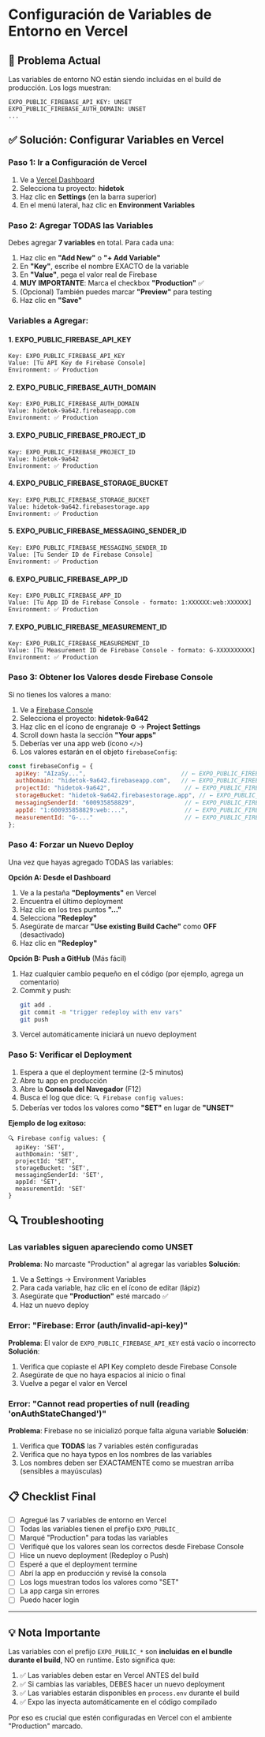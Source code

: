 # Configuración de Variables de Entorno en Vercel

## 🚨 Problema Actual

Las variables de entorno NO están siendo incluidas en el build de producción. Los logs muestran:
```
EXPO_PUBLIC_FIREBASE_API_KEY: UNSET
EXPO_PUBLIC_FIREBASE_AUTH_DOMAIN: UNSET
...
```

## ✅ Solución: Configurar Variables en Vercel

### Paso 1: Ir a Configuración de Vercel

1. Ve a [Vercel Dashboard](https://vercel.com/dashboard)
2. Selecciona tu proyecto: **hidetok**
3. Haz clic en **Settings** (en la barra superior)
4. En el menú lateral, haz clic en **Environment Variables**

### Paso 2: Agregar TODAS las Variables

Debes agregar **7 variables** en total. Para cada una:

1. Haz clic en **"Add New"** o **"+ Add Variable"**
2. En **"Key"**, escribe el nombre EXACTO de la variable
3. En **"Value"**, pega el valor real de Firebase
4. **MUY IMPORTANTE**: Marca el checkbox **"Production"** ✅
5. (Opcional) También puedes marcar **"Preview"** para testing
6. Haz clic en **"Save"**

### Variables a Agregar:

#### 1. EXPO_PUBLIC_FIREBASE_API_KEY
```
Key: EXPO_PUBLIC_FIREBASE_API_KEY
Value: [Tu API Key de Firebase Console]
Environment: ✅ Production
```

#### 2. EXPO_PUBLIC_FIREBASE_AUTH_DOMAIN
```
Key: EXPO_PUBLIC_FIREBASE_AUTH_DOMAIN
Value: hidetok-9a642.firebaseapp.com
Environment: ✅ Production
```

#### 3. EXPO_PUBLIC_FIREBASE_PROJECT_ID
```
Key: EXPO_PUBLIC_FIREBASE_PROJECT_ID
Value: hidetok-9a642
Environment: ✅ Production
```

#### 4. EXPO_PUBLIC_FIREBASE_STORAGE_BUCKET
```
Key: EXPO_PUBLIC_FIREBASE_STORAGE_BUCKET
Value: hidetok-9a642.firebasestorage.app
Environment: ✅ Production
```

#### 5. EXPO_PUBLIC_FIREBASE_MESSAGING_SENDER_ID
```
Key: EXPO_PUBLIC_FIREBASE_MESSAGING_SENDER_ID
Value: [Tu Sender ID de Firebase Console]
Environment: ✅ Production
```

#### 6. EXPO_PUBLIC_FIREBASE_APP_ID
```
Key: EXPO_PUBLIC_FIREBASE_APP_ID
Value: [Tu App ID de Firebase Console - formato: 1:XXXXXX:web:XXXXXX]
Environment: ✅ Production
```

#### 7. EXPO_PUBLIC_FIREBASE_MEASUREMENT_ID
```
Key: EXPO_PUBLIC_FIREBASE_MEASUREMENT_ID
Value: [Tu Measurement ID de Firebase Console - formato: G-XXXXXXXXXX]
Environment: ✅ Production
```

### Paso 3: Obtener los Valores desde Firebase Console

Si no tienes los valores a mano:

1. Ve a [Firebase Console](https://console.firebase.google.com/)
2. Selecciona el proyecto: **hidetok-9a642**
3. Haz clic en el ícono de engranaje ⚙️ → **Project Settings**
4. Scroll down hasta la sección **"Your apps"**
5. Deberías ver una app web (ícono `</>`)
6. Los valores estarán en el objeto `firebaseConfig`:

```javascript
const firebaseConfig = {
  apiKey: "AIzaSy...",                           // ← EXPO_PUBLIC_FIREBASE_API_KEY
  authDomain: "hidetok-9a642.firebaseapp.com",   // ← EXPO_PUBLIC_FIREBASE_AUTH_DOMAIN
  projectId: "hidetok-9a642",                     // ← EXPO_PUBLIC_FIREBASE_PROJECT_ID
  storageBucket: "hidetok-9a642.firebasestorage.app", // ← EXPO_PUBLIC_FIREBASE_STORAGE_BUCKET
  messagingSenderId: "600935858829",              // ← EXPO_PUBLIC_FIREBASE_MESSAGING_SENDER_ID
  appId: "1:600935858829:web:...",                // ← EXPO_PUBLIC_FIREBASE_APP_ID
  measurementId: "G-..."                          // ← EXPO_PUBLIC_FIREBASE_MEASUREMENT_ID
};
```

### Paso 4: Forzar un Nuevo Deploy

Una vez que hayas agregado TODAS las variables:

**Opción A: Desde el Dashboard**
1. Ve a la pestaña **"Deployments"** en Vercel
2. Encuentra el último deployment
3. Haz clic en los tres puntos **"..."**
4. Selecciona **"Redeploy"**
5. Asegúrate de marcar **"Use existing Build Cache"** como **OFF** (desactivado)
6. Haz clic en **"Redeploy"**

**Opción B: Push a GitHub** (Más fácil)
1. Haz cualquier cambio pequeño en el código (por ejemplo, agrega un comentario)
2. Commit y push:
   ```bash
   git add .
   git commit -m "trigger redeploy with env vars"
   git push
   ```
3. Vercel automáticamente iniciará un nuevo deployment

### Paso 5: Verificar el Deployment

1. Espera a que el deployment termine (2-5 minutos)
2. Abre tu app en producción
3. Abre la **Consola del Navegador** (F12)
4. Busca el log que dice: `🔍 Firebase config values:`
5. Deberías ver todos los valores como **"SET"** en lugar de **"UNSET"**

**Ejemplo de log exitoso:**
```
🔍 Firebase config values: {
  apiKey: 'SET',
  authDomain: 'SET',
  projectId: 'SET',
  storageBucket: 'SET',
  messagingSenderId: 'SET',
  appId: 'SET',
  measurementId: 'SET'
}
```

## 🔍 Troubleshooting

### Las variables siguen apareciendo como UNSET

**Problema**: No marcaste "Production" al agregar las variables
**Solución**:
1. Ve a Settings → Environment Variables
2. Para cada variable, haz clic en el ícono de editar (lápiz)
3. Asegúrate que **"Production"** esté marcado ✅
4. Haz un nuevo deploy

### Error: "Firebase: Error (auth/invalid-api-key)"

**Problema**: El valor de `EXPO_PUBLIC_FIREBASE_API_KEY` está vacío o incorrecto
**Solución**:
1. Verifica que copiaste el API Key completo desde Firebase Console
2. Asegúrate de que no haya espacios al inicio o final
3. Vuelve a pegar el valor en Vercel

### Error: "Cannot read properties of null (reading 'onAuthStateChanged')"

**Problema**: Firebase no se inicializó porque falta alguna variable
**Solución**:
1. Verifica que **TODAS** las 7 variables estén configuradas
2. Verifica que no haya typos en los nombres de las variables
3. Los nombres deben ser EXACTAMENTE como se muestran arriba (sensibles a mayúsculas)

## 📋 Checklist Final

- [ ] Agregué las 7 variables de entorno en Vercel
- [ ] Todas las variables tienen el prefijo `EXPO_PUBLIC_`
- [ ] Marqué "Production" para todas las variables
- [ ] Verifiqué que los valores sean los correctos desde Firebase Console
- [ ] Hice un nuevo deployment (Redeploy o Push)
- [ ] Esperé a que el deployment termine
- [ ] Abrí la app en producción y revisé la consola
- [ ] Los logs muestran todos los valores como "SET"
- [ ] La app carga sin errores
- [ ] Puedo hacer login

---

## 💡 Nota Importante

Las variables con el prefijo `EXPO_PUBLIC_*` son **incluidas en el bundle durante el build**, NO en runtime. Esto significa que:

1. ✅ Las variables deben estar en Vercel ANTES del build
2. ✅ Si cambias las variables, DEBES hacer un nuevo deployment
3. ✅ Las variables estarán disponibles en `process.env` durante el build
4. ✅ Expo las inyecta automáticamente en el código compilado

Por eso es crucial que estén configuradas en Vercel con el ambiente "Production" marcado.
